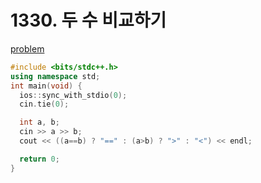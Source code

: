 # 1330. 두 수 비교하기

[problem](https://www.acmicpc.net/problem/1330)

```cpp
#include <bits/stdc++.h> 
using namespace std;
int main(void) {
  ios::sync_with_stdio(0);
  cin.tie(0);

  int a, b;
  cin >> a >> b;
  cout << ((a==b) ? "==" : (a>b) ? ">" : "<") << endl;

  return 0;
}
```
